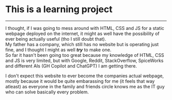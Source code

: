 # This is a learning project
---
I thought, if I was going to mess around with HTML, CSS and JS for a static webpage deployed on the internet, it might as well have the possibility of ever being actually useful (tho I still doubt that). </br>
My father has a company, which still has no website but is operating just fine, and I thought I might as well ***try*** to make one. </br>
So far it hasn't been going too great because my knowledge of HTML, CSS and JS is very limited, but with Google, Reddit, StackOverflow, SpiceWorks and different AIs (GH Copilot and ChatGPT) I am getting there. </br>

I don't expect this website to ever become the companies actual webpage, mostly because it would be quite embarassing for me (it feels that way atleast) as everyone in the family and friends circle knows me as the IT guy who can solve basically every problem.

